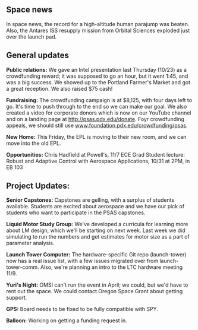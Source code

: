 Space news
----------
In space news, the record for a high-altitude human parajump was beaten. Also, the Antares ISS resupply mission from Orbital Sciences exploded just over the launch pad.

General updates
---------------
**Public relations:** We gave an Intel presentation last Thursday (10/23) as a crowdfunding reward; it was supposed to go an hour, but it went 1:45, and was a big success.
We showed up to the Portland Farmer's Market and got a great reception. We also raised $75 cash!

**Fundraising:** The crowdfunding campaign is at $8,125, with four days left to go. It's time to push through to the end so we can make our goal. We also created a video for corporate donors which is now on our YouTube channel and on a landing page at http://psas.pdx.edu/donate. Foyr crowdfunding appeals, we should still use www.foundation.pdx.edu/crowdfunding/psas.

**New Home:** This Friday, the EPL is moving to their new room, and we can move into the old EPL.

**Opportunities:**
Chris Hadfield at Powell's, 11/7
ECE Grad Student lecture: Robust and Adaptive Control with Aerospace Applications, 10/31 at 2PM, in EB 103 

Project Updates:
----------------
**Senior Capstones:** Capstones are gelling, with a surplus of students available. Students are excited about aerospace and we have our pick of students who want to participate in the PSAS capstones. 

**Liquid Motor Study Group:** We've developed a curricula for learning more about LM design, which we'll be starting on next week. Last week we did simulating to run the numbers and get estimates for motor size as a part of parameter analysis.

**Launch Tower Computer:** The hardware-specific Git repo (launch-tower) now has a real issue list, with a few issues migrated over from launch-tower-comm. Also, we're planning an intro to the LTC hardware meeting 11/9.

**Yuri's Night:** OMSI can't run the event in April; we could, but we'd have to rent out the space. We could contact Oregon Space Grant about getting support.

**GPS:** Board needs to be fixed to be fully compatible with SPY. 

**Balloon:** Working on getting a funding request in.
